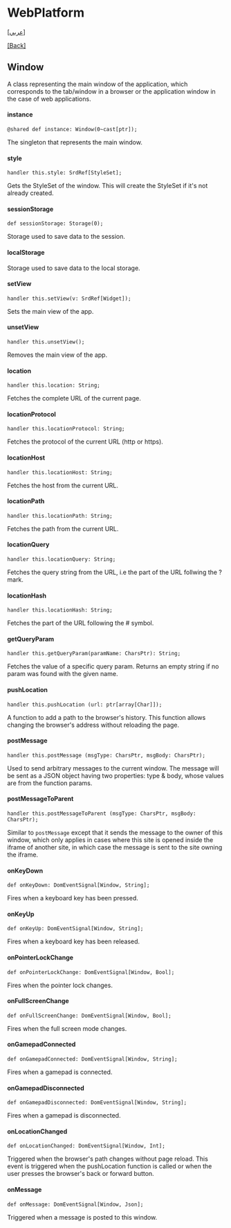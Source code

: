 # WebPlatform

[[عربي]](window.ar.md)

[[Back]](../readme.md)

## Window

A class representing the main window of the application, which corresponds to the tab/window in
a browser or the application window in the case of web applications.

#### instance

```
@shared def instance: Window(0~cast[ptr]);
```

The singleton that represents the main window.

#### style

```
handler this.style: SrdRef[StyleSet];
```

Gets the StyleSet of the window. This will create the StyleSet if it's not already created.

#### sessionStorage

```
def sessionStorage: Storage(0);
```

Storage used to save data to the session.

#### localStorage

Storage used to save data to the local storage.

#### setView

```
handler this.setView(v: SrdRef[Widget]);
```

Sets the main view of the app.

#### unsetView

```
handler this.unsetView();
```

Removes the main view of the app.

#### location

```
handler this.location: String;
```

Fetches the complete URL of the current page.

#### locationProtocol

```
handler this.locationProtocol: String;
```

Fetches the protocol of the current URL (http or https).

#### locationHost

```
handler this.locationHost: String;
```

Fetches the host from the current URL.

#### locationPath

```
handler this.locationPath: String;
```

Fetches the path from the current URL.

#### locationQuery

```
handler this.locationQuery: String;
```

Fetches the query string from the URL, i.e the part of the URL follwing the ? mark.

#### locationHash

```
handler this.locationHash: String;
```

Fetches the part of the URL following the # symbol.

#### getQueryParam

```
handler this.getQueryParam(paramName: CharsPtr): String;
```

Fetches the value of a specific query param. Returns an empty string if no param was found with the given name.

#### pushLocation

```
handler this.pushLocation (url: ptr[array[Char]]);
```

A function to add a path to the browser's history. This function allows changing the browser's
address without reloading the page.

#### postMessage

```
handler this.postMessage (msgType: CharsPtr, msgBody: CharsPtr);
```

Used to send arbitrary messages to the current window. The message will be sent as a JSON object having two
properties: type & body, whose values are from the function params.

#### postMessageToParent

```
handler this.postMessageToParent (msgType: CharsPtr, msgBody: CharsPtr);
```

Similar to `postMessage` except that it sends the message to the owner of this window, which only applies
in cases where this site is opened inside the iframe of another site, in which case the message is sent
to the site owning the iframe.

#### onKeyDown

```
def onKeyDown: DomEventSignal[Window, String];
```

Fires when a keyboard key has been pressed.

#### onKeyUp

```
def onKeyUp: DomEventSignal[Window, String];
```

Fires when a keyboard key has been released.

#### onPointerLockChange

```
def onPointerLockChange: DomEventSignal[Window, Bool];
```

Fires when the pointer lock changes.

#### onFullScreenChange

```
def onFullScreenChange: DomEventSignal[Window, Bool];
```

Fires when the full screen mode changes.

#### onGamepadConnected

```
def onGamepadConnected: DomEventSignal[Window, String];
```

Fires when a gamepad is connected.

#### onGamepadDisconnected

```
def onGamepadDisconnected: DomEventSignal[Window, String];
```

Fires when a gamepad is disconnected.

#### onLocationChanged

```
def onLocationChanged: DomEventSignal[Window, Int];
```

Triggered when the browser's path changes without page reload. This event is triggered when the
pushLocation function is called or when the user presses the browser's back or forward button.

#### onMessage

```
def onMessage: DomEventSignal[Window, Json];
```

Triggered when a message is posted to this window.


